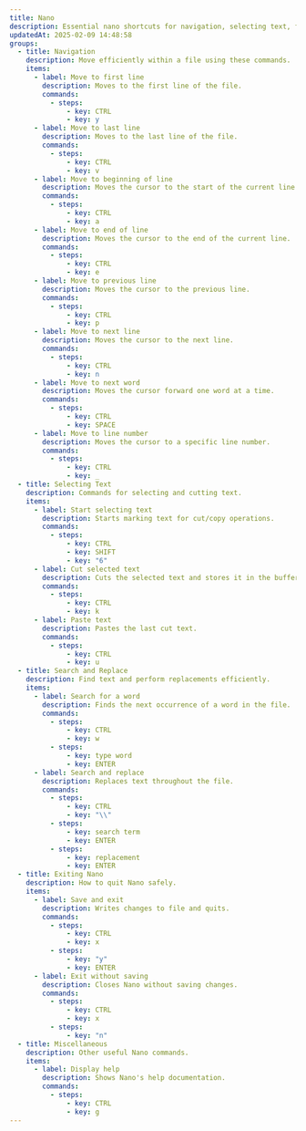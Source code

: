 ```yaml
---
title: Nano
description: Essential nano shortcuts for navigation, selecting text, find/replace and more.
updatedAt: 2025-02-09 14:48:58
groups:
  - title: Navigation
    description: Move efficiently within a file using these commands.
    items:
      - label: Move to first line
        description: Moves to the first line of the file.
        commands:
          - steps:
              - key: CTRL
              - key: y
      - label: Move to last line
        description: Moves to the last line of the file.
        commands:
          - steps:
              - key: CTRL
              - key: v
      - label: Move to beginning of line
        description: Moves the cursor to the start of the current line.
        commands:
          - steps:
              - key: CTRL
              - key: a
      - label: Move to end of line
        description: Moves the cursor to the end of the current line.
        commands:
          - steps:
              - key: CTRL
              - key: e
      - label: Move to previous line
        description: Moves the cursor to the previous line.
        commands:
          - steps:
              - key: CTRL
              - key: p
      - label: Move to next line
        description: Moves the cursor to the next line.
        commands:
          - steps:
              - key: CTRL
              - key: n
      - label: Move to next word
        description: Moves the cursor forward one word at a time.
        commands:
          - steps:
              - key: CTRL
              - key: SPACE
      - label: Move to line number
        description: Moves the cursor to a specific line number.
        commands:
          - steps:
              - key: CTRL
              - key: _
  - title: Selecting Text
    description: Commands for selecting and cutting text.
    items:
      - label: Start selecting text
        description: Starts marking text for cut/copy operations.
        commands:
          - steps:
              - key: CTRL
              - key: SHIFT
              - key: "6"
      - label: Cut selected text
        description: Cuts the selected text and stores it in the buffer.
        commands:
          - steps:
              - key: CTRL
              - key: k
      - label: Paste text
        description: Pastes the last cut text.
        commands:
          - steps:
              - key: CTRL
              - key: u
  - title: Search and Replace
    description: Find text and perform replacements efficiently.
    items:
      - label: Search for a word
        description: Finds the next occurrence of a word in the file.
        commands:
          - steps:
              - key: CTRL
              - key: w
          - steps:
              - key: type word
              - key: ENTER
      - label: Search and replace
        description: Replaces text throughout the file.
        commands:
          - steps:
              - key: CTRL
              - key: "\\"
          - steps:
              - key: search term
              - key: ENTER
          - steps:
              - key: replacement
              - key: ENTER
  - title: Exiting Nano
    description: How to quit Nano safely.
    items:
      - label: Save and exit
        description: Writes changes to file and quits.
        commands:
          - steps:
              - key: CTRL
              - key: x
          - steps:
              - key: "y"
              - key: ENTER
      - label: Exit without saving
        description: Closes Nano without saving changes.
        commands:
          - steps:
              - key: CTRL
              - key: x
          - steps:
              - key: "n"
  - title: Miscellaneous
    description: Other useful Nano commands.
    items:
      - label: Display help
        description: Shows Nano's help documentation.
        commands:
          - steps:
              - key: CTRL
              - key: g
---
```


